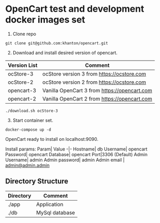 # OpenCart test and development docker images set

1. Clone repo 

```
git clone git@github.com:khanton/opencart.git
```

2. Download and install desired version of opencart.

Version List| Comment
-|-
ocStore-3| ocStore version 3 from https://ocstore.com
ocStore-2| ocStore version 2 from https://ocstore.com
opencart-3| Vanilla OpenCart 3 from https://opencart.com
opencart-2| Vanilla OpenCart 2 from https://opencart.com

```
./download.sh ocStore-3
```

3. Start container set.
```
docker-compose up -d
```

OpenCart ready to install on localhost:9090.

Install params:
Param| Value
-|-
Hostname| db
Username| opencart
Password| opencart
Database| opencart
Port|3306 (Default)
Admin Username| admin 
Admin password| admin
Admin email | admin@admin.admin

## Directory Structure
Directory|Comment
-|-
./app | Application 
./db | MySql database 
